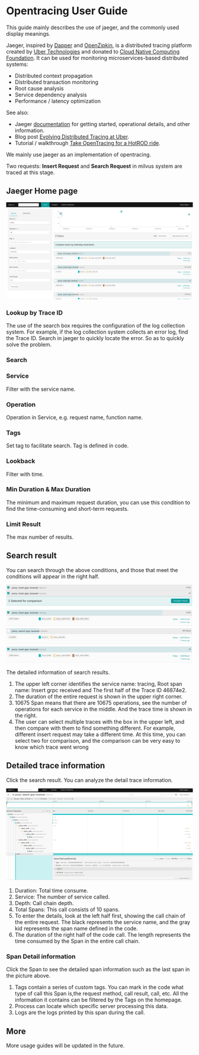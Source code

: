 # Opentracing User Guide

This guide mainly describes the use of jaeger, and the commonly used display meanings.

Jaeger, inspired by [Dapper](https://research.google.com/pubs/pub36356.html) and [OpenZipkin](https://zipkin.io/), is a distributed tracing platform created by [Uber Technologies](https://uber.github.io/) and donated to [Cloud Native Computing Foundation](https://cncf.io/). It can be used for monitoring microservices-based distributed systems:

- Distributed context propagation
- Distributed transaction monitoring
- Root cause analysis
- Service dependency analysis
- Performance / latency optimization

See also:

- Jaeger [documentation](https://jaegertracing.io/docs/) for getting started, operational details, and other information.
- Blog post [Evolving Distributed Tracing at Uber](https://eng.uber.com/distributed-tracing/).
- Tutorial / walkthrough [Take OpenTracing for a HotROD ride](https://medium.com/@YuriShkuro/take-opentracing-for-a-hotrod-ride-f6e3141f7941).

We mainly use jaeger as an implementation of opentracing.

Two requests: **Insert Request** and **Search Request** in milvus system are traced at this stage.

## Jaeger Home page

![](./figs/jaeger_home_page.png)

### Lookup by Trace ID

The use of the search box requires the configuration of the log collection system. For example, if the log collection system collects an error log, find the Trace ID. Search in jaeger to quickly locate the error. So as to quickly solve the problem.

### Search

### Service

Filter with the service name.

### Operation

Operation in Service, e.g. request name, function name.

### Tags

Set tag to facilitate search. Tag is defined in code.

### Lookback

Filter with time.

### Min Duration & Max Duration

The minimum and maximum request duration, you can use this condition to find the time-consuming and short-term requests.

### Limit Result

The max number of results.

## Search result

You can search through the above conditions, and those that meet the conditions will appear in the right half.

![](./figs/jaeger_single_search_result.png)

The detailed information of search results.

1. The upper left corner identifies the service name: tracing, Root span name: Insert grpc received and The first half of the Trace ID 46874e2.
2. The duration of the entire request is shown in the upper right corner.
3. 10675 Span means that there are 10675 operations, see the number of operations for each service in the middle. And the trace time is shown in the right.
4. The user can select multiple traces with the box in the upper left, and then compare with them to find something different. For example, different insert request may take a different time. At this time, you can select two for comparison, and the comparison can be very easy to know which trace went wrong

## Detailed trace information

Click the search result. You can analyze the detail trace information.

![](./figs/jaeger_detailed_trace_info.png)

1. Duration: Total time consume.
2. Service: The number of service called.
3. Depth: Call chain depth.
4. Total Spans: This call consists of 10 spans.
5. To enter the details, look at the left half first, showing the call chain of the entire request. The black represents the service name, and the gray kid represents the span name defined in the code.
6. The duration of the right half of the code call. The length represents the time consumed by the Span in the entire call chain.

### Span Detail information

Click the Span to see the detailed span information such as the last span in the picture above.

1. Tags contain a series of custom tags. You can mark in the code what type of call this Span is,the request method, call result, call, etc. All the information it contains can be filtered by the Tags on the homepage.
2. Process can locate which specific server processing this data.
3. Logs are the logs printed by this span during the call.

## More

More usage guides will be updated in the future.
